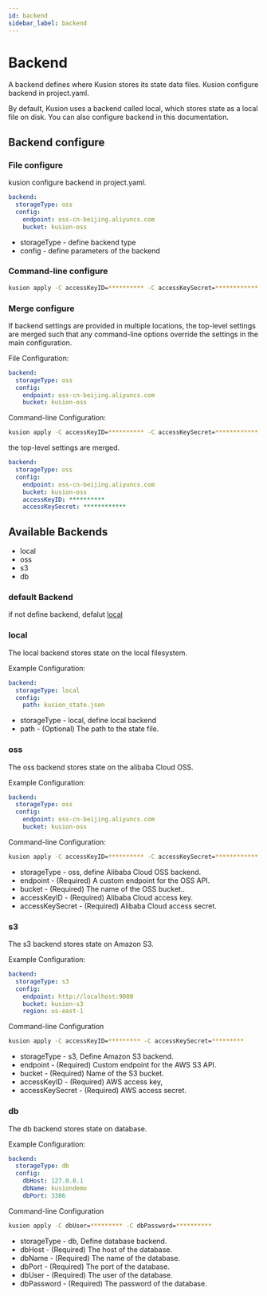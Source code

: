 ```yaml
---
id: backend
sidebar_label: backend
---
```

# Backend
A backend defines where Kusion stores its state data files. Kusion configure backend in project.yaml.

By default, Kusion uses a backend called local, which stores state as a local file on disk. You can also configure backend in this documentation.

## Backend configure
### File configure 

kusion configure backend in project.yaml.

```yaml
backend:
  storageType: oss
  config:
    endpoint: oss-cn-beijing.aliyuncs.com
    bucket: kusion-oss
```
* storageType - define backend type
* config - define parameters of the backend
### Command-line configure
```sh
kusion apply -C accessKeyID=********** -C accessKeySecret=************
```
### Merge configure
If backend settings are provided in multiple locations, the top-level settings are merged such that any command-line options override the settings in the main configuration.

File Configuration:

```yaml
backend:
  storageType: oss
  config:
    endpoint: oss-cn-beijing.aliyuncs.com
    bucket: kusion-oss
```

Command-line Configuration:
```sh
kusion apply -C accessKeyID=********** -C accessKeySecret=************
```

the top-level settings are merged.
```yaml
backend:
  storageType: oss
  config:
    endpoint: oss-cn-beijing.aliyuncs.com
    bucket: kusion-oss
    accessKeyID: ********** 
    accessKeySecret: ************
```

## Available Backends
- local
- oss
- s3
- db

### default Backend

if not define backend, defalut [local](#local)

### local
The local backend stores state on the local filesystem.

Example Configuration:
```yaml
backend:
  storageType: local
  config:
    path: kusion_state.json
```
* storageType - local, define local backend
* path - (Optional) The path to the state file.

### oss

The oss backend stores state on the alibaba Cloud OSS.

Example Configuration:
```yaml
backend:
  storageType: oss
  config:
    endpoint: oss-cn-beijing.aliyuncs.com
    bucket: kusion-oss
```
Command-line Configuration:
```sh
kusion apply -C accessKeyID=********** -C accessKeySecret=************
```

* storageType - oss, define Alibaba Cloud OSS backend.
* endpoint - (Required) A custom endpoint for the OSS API.
* bucket - (Required) The name of the OSS bucket..
* accessKeyID - (Required) Alibaba Cloud access key.
* accessKeySecret - (Required) Alibaba Cloud access secret.
### s3 

The s3 backend stores state on Amazon S3.

Example Configuration:
```yaml
backend:
  storageType: s3
  config:
    endpoint: http://localhost:9000
    bucket: kusion-s3
    region: us-east-1
```

Command-line Configuration

```sh
kusion apply -C accessKeyID=********* -C accessKeySecret=*********
```

* storageType - s3, Define Amazon S3 backend.
* endpoint - (Required) Custom endpoint for the AWS S3 API.
* bucket - (Required) Name of the S3 bucket.
* accessKeyID - (Required) AWS access key,
* accessKeySecret - (Required) AWS access secret.

### db

The db backend stores state on database.

Example Configuration:

```yaml
backend:
  storageType: db
  config:
    dbHost: 127.0.0.1
    dbName: kusiondemo
    dbPort: 3306
```

Command-line Configuration
```sh
kusion apply -C dbUser=********* -C dbPassword=**********
```

* storageType - db, Define database backend.
* dbHost - (Required) The host of the database.
* dbName - (Required) The name of the database.
* dbPort - (Required) The port of the database.
* dbUser - (Required) The user of the database.
* dbPassword - (Required) The password of the database.